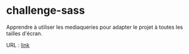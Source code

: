 # challenge-sass

Apprendre à utiliser les mediaqueries pour adapter le projet à toutes les tailles d'écran.

URL : [link](https://lambertnicolas.github.io/challenge-sass/ "Challenge SASS")
